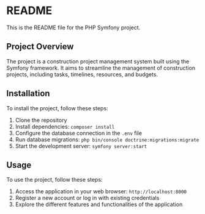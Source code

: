 # README

This is the README file for the PHP Symfony project.

## Project Overview

The project is a construction project management system built using the Symfony framework. It aims to streamline the management of construction projects, including tasks, timelines, resources, and budgets.

## Installation

To install the project, follow these steps:

1. Clone the repository
2. Install dependencies: `composer install`
3. Configure the database connection in the `.env` file
4. Run database migrations: `php bin/console doctrine:migrations:migrate`
5. Start the development server: `symfony server:start`

## Usage

To use the project, follow these steps:

1. Access the application in your web browser: `http://localhost:8000`
2. Register a new account or log in with existing credentials
3. Explore the different features and functionalities of the application
